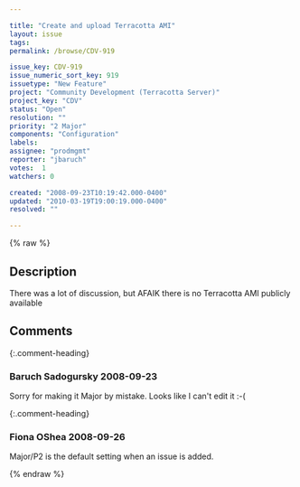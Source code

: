 ```yaml
---

title: "Create and upload Terracotta AMI"
layout: issue
tags: 
permalink: /browse/CDV-919

issue_key: CDV-919
issue_numeric_sort_key: 919
issuetype: "New Feature"
project: "Community Development (Terracotta Server)"
project_key: "CDV"
status: "Open"
resolution: ""
priority: "2 Major"
components: "Configuration"
labels: 
assignee: "prodmgmt"
reporter: "jbaruch"
votes:  1
watchers: 0

created: "2008-09-23T10:19:42.000-0400"
updated: "2010-03-19T19:00:19.000-0400"
resolved: ""

---
```




{% raw %}



## Description

<div markdown="1" class="description">

There was a lot of discussion, but AFAIK there is no Terracotta AMI publicly available

</div>

## Comments


{:.comment-heading}
### **Baruch Sadogursky** <span class="date">2008-09-23</span>

<div markdown="1" class="comment">

Sorry for making it Major by mistake. Looks like I can't edit it :-(

</div>


{:.comment-heading}
### **Fiona OShea** <span class="date">2008-09-26</span>

<div markdown="1" class="comment">

Major/P2 is the default setting when an issue is added.

</div>



{% endraw %}
